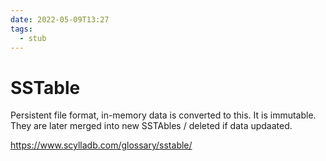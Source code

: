 ```yaml
---
date: 2022-05-09T13:27
tags: 
  - stub
---
```


# SSTable

Persistent file format, in-memory data is converted to this.
It is immutable. They are later merged into new SSTAbles / deleted if data updaated.

https://www.scylladb.com/glossary/sstable/
